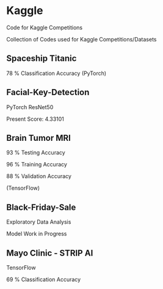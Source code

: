 # Kaggle
Code for Kaggle Competitions

Collection of Codes used for Kaggle Competitions/Datasets

## Spaceship Titanic

78 % Classification Accuracy (PyTorch)

## Facial-Key-Detection

PyTorch ResNet50

Present Score: 4.33101

## Brain Tumor MRI

93 % Testing Accuracy 

96 % Training Accuracy

88 % Validation Accuracy

(TensorFlow)

## Black-Friday-Sale

Exploratory Data Analysis

Model Work in Progress

## Mayo Clinic - STRIP AI

TensorFlow

69 % Classification Accuracy

